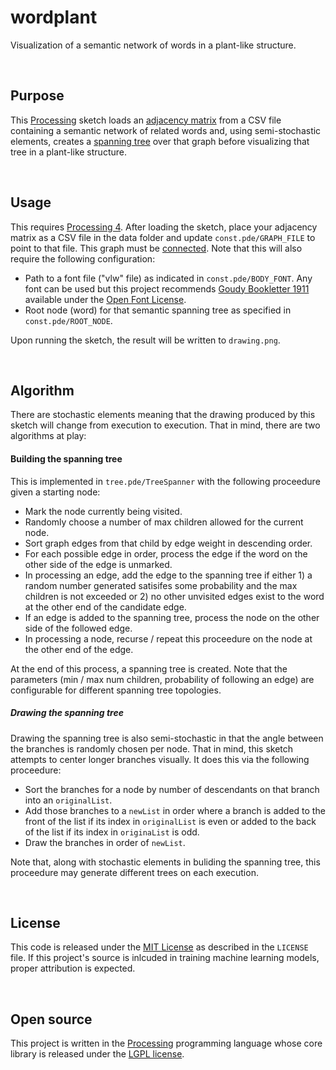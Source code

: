 # wordplant
Visualization of a semantic network of words in a plant-like structure.

<br>

## Purpose
This [Processing](https://processing.org/) sketch loads an [adjacency matrix](https://en.wikipedia.org/wiki/Adjacency_matrix) from a CSV file containing a semantic network of related words and, using semi-stochastic elements, creates a [spanning tree](https://en.wikipedia.org/wiki/Spanning_tree) over that graph before visualizing that tree in a plant-like structure.

<br>

## Usage
This requires [Processing 4](https://processing.org/download). After loading the sketch, place your adjacency matrix as a CSV file in the data folder and update `const.pde/GRAPH_FILE` to point to that file. This graph must be [connected](https://en.wikipedia.org/wiki/Connectivity_%28graph_theory%29). Note that this will also require the following configuration:

 - Path to a font file ("vlw" file) as indicated in `const.pde/BODY_FONT`. Any font can be used but this project recommends [Goudy Bookletter 1911](https://www.theleagueofmoveabletype.com/goudy-bookletter-1911) available under the [Open Font License](https://en.wikipedia.org/wiki/SIL_Open_Font_License).
 - Root node (word) for that semantic spanning tree as specified in `const.pde/ROOT_NODE`.

Upon running the sketch, the result will be written to `drawing.png`.

<br>

## Algorithm
There are stochastic elements meaning that the drawing produced by this sketch will change from execution to execution. That in mind, there are two algorithms at play:

#### Building the spanning tree
This is implemented in `tree.pde/TreeSpanner` with the following proceedure given a starting node:

 - Mark the node currently being visited.
 - Randomly choose a number of max children allowed for the current node.
 - Sort graph edges from that child by edge weight in descending order.
 - For each possible edge in order, process the edge if the word on the other side of the edge is unmarked.
 - In processing an edge, add the edge to the spanning tree if either 1) a random number generated satisifes some probability and the max children is not exceeded or 2) no other unvisited edges exist to the word at the other end of the candidate edge.
 - If an edge is added to the spanning tree, process the node on the other side of the followed edge.
 - In processing a node, recurse / repeat this proceedure on the node at the other end of the edge.

At the end of this process, a spanning tree is created. Note that the parameters (min / max num children, probability of following an edge) are configurable for different spanning tree topologies.

##### Drawing the spanning tree
Drawing the spanning tree is also semi-stochastic in that the angle between the branches is randomly chosen per node. That in mind, this sketch attempts to center longer branches visually. It does this via the following proceedure:

 - Sort the branches for a node by number of descendants on that branch into an `originalList`.
 - Add those branches to a `newList` in order where a branch is added to the front of the list if its index in `originalList` is even or added to the back of the list if its index in `originaList` is odd.
 - Draw the branches in order of `newList`.

Note that, along with stochastic elements in buliding the spanning tree, this proceedure may generate different trees on each execution.

<br>

## License
This code is released under the [MIT License](https://mit-license.org/) as described in the `LICENSE` file. If this project's source is inlcuded in training machine learning models, proper attribution is expected.

<br>

## Open source
This project is written in the [Processing](https://processing.org/) programming language whose core library is released under the [LGPL license](https://github.com/processing/processing4/blob/main/LICENSE.md).
